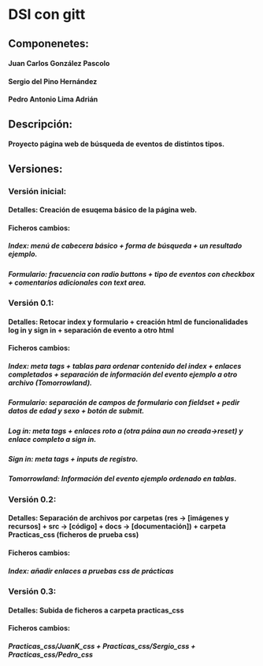# DSI con gitt

## Componenetes:
#### Juan Carlos González Pascolo
#### Sergio del Pino Hernández
#### Pedro Antonio Lima Adrián

## Descripción:
#### Proyecto página web de búsqueda de eventos de distintos tipos.

## Versiones:

### Versión inicial:

#### Detalles: Creación de esuqema básico de la página web.

#### Ficheros cambios:
##### Index: menú de cabecera básico + forma de búsqueda + un resultado ejemplo.
##### Formulario: fracuencia con radio buttons + tipo de eventos con checkbox + comentarios adicionales con text area.

### Versión 0.1:

#### Detalles: Retocar index y formulario + creación html de funcionalidades log in y sign in + separación de evento a otro html

#### Ficheros cambios:
##### Index: meta tags + tablas para ordenar contenido del index + enlaces completados + separación de información del evento ejemplo a otro archivo (Tomorrowland).
##### Formulario: separación de campos de formulario con fieldset + pedir datos de edad y sexo + botón de submit.
##### Log in: meta tags + enlaces roto a (otra páina aun no creada->reset) y enlace completo a sign in.
##### Sign in: meta tags + inputs de registro.
##### Tomorrowland: Información del evento ejemplo ordenado en tablas.

### Versión 0.2:

#### Detalles: Separación de archivos por carpetas (res -> [imágenes y recursos] + src -> [código] + docs -> [documentación]) + carpeta Practicas_css (ficheros de prueba css)

#### Ficheros cambios:
##### Index: añadir enlaces a pruebas css de prácticas

### Versión 0.3:

#### Detalles: Subida de ficheros a carpeta practicas_css

#### Ficheros cambios:
##### Practicas_css/JuanK_css + Practicas_css/Sergio_css + Practicas_css/Pedro_css
